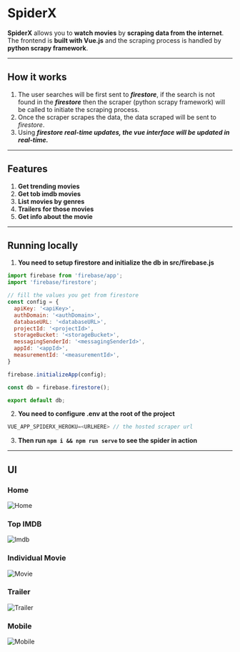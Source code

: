 # SpiderX
**SpiderX** allows you to **watch movies** by **scraping data from the internet**. The frontend is **built with Vue.js** and the scraping process is handled by **python scrapy framework**.
***
## How it works
1. The user searches will be first sent to ***firestore***, if the search is not found in the ***firestore*** then the scraper (python scrapy framework) will be called to initiate the scraping process.
2. Once the scraper scrapes the data, the data scraped will be sent to *firestore*.
3. Using ***firestore real-time updates, the vue interface will be updated in real-time.***
***
## Features
1. **Get trending movies**
2. **Get tob imdb movies**
3. **List movies by genres**
4. **Trailers for those movies**
5. **Get info about the movie**
***
## Running locally

1. **You need to setup firestore and initialize the db in src/firebase.js**

```javascript
import firebase from 'firebase/app';
import 'firebase/firestore';

// fill the values you get from firestore
const config = {
  apiKey: '<apiKey>',
  authDomain: '<authDomain>',
  databaseURL: '<databaseURL>',
  projectId: '<projectId>',
  storageBucket: '<storageBucket>',
  messagingSenderId: '<messagingSenderId>',
  appId: '<appId>',
  measurementId: '<measurementId>',
}

firebase.initializeApp(config);

const db = firebase.firestore();

export default db;
```

2. **You need to configure .env at the root of the project**

```javascript
VUE_APP_SPIDERX_HEROKU=<URLHERE> // the hosted scraper url
```

3. **Then run <code>npm i && npm run serve</code> to see the spider in action**
***
## UI

### Home

![Home](screenshots/home.png)

### Top IMDB

![Imdb](screenshots/imdb.png)

### Individual Movie

![Movie](screenshots/movie.png)

### Trailer

![Trailer](screenshots/trailer.png)

### Mobile

![Mobile](screenshots/mobile.png)
